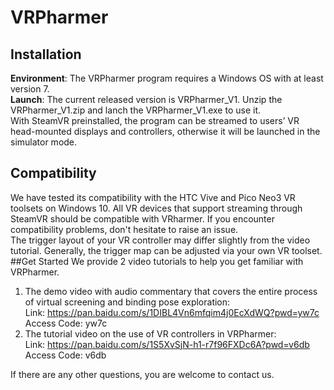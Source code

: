 # VRPharmer
## Installation 
**Environment**: The VRPharmer program requires a Windows OS with at least version 7.  
**Launch**: The current released version is VRPharmer_V1. Unzip the VRPharmer_V1.zip and lanch the VRPharmer_V1.exe to use it.   
With SteamVR preinstalled, the program can be streamed to users’ VR head-mounted displays and controllers, otherwise it will be launched in the simulator mode. 
## Compatibility 
We have tested its compatibility with the HTC Vive and Pico Neo3 VR toolsets on Windows 10. All VR devices that support streaming through SteamVR should be compatible with VRharmer. If you encounter compatibility problems, don't hesitate to raise an issue.  
The trigger layout of your VR controller may differ slightly from the video tutorial. Generally, the trigger map can be adjusted via your own VR toolset.
##Get Started
We provide 2 video tutorials to help you get familiar with VRPharmer.  
1. The demo video with audio commentary that covers the entire process of virtual screening and binding pose exploration:  
Link: https://pan.baidu.com/s/1DIBL4Vn6mfqim4j0EcXdWQ?pwd=yw7c  
Access Code: yw7c  
2. The tutorial video on the use of VR controllers in VRPharmer:  
Link: https://pan.baidu.com/s/1S5XvSjN-h1-r7f96FXDc6A?pwd=v6db  
Access Code: v6db  

If there are any other questions, you are welcome to contact us.
